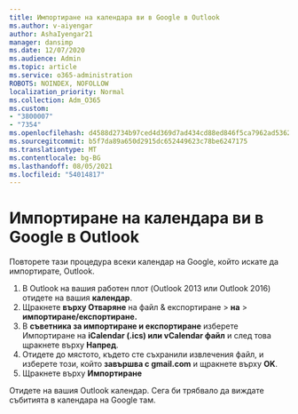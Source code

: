 ```yaml
---
title: Импортиране на календара ви в Google в Outlook
ms.author: v-aiyengar
author: AshaIyengar21
manager: dansimp
ms.date: 12/07/2020
ms.audience: Admin
ms.topic: article
ms.service: o365-administration
ROBOTS: NOINDEX, NOFOLLOW
localization_priority: Normal
ms.collection: Adm_O365
ms.custom:
- "3800007"
- "7354"
ms.openlocfilehash: d4588d2734b97ced4d369d7ad434cd88ed846f5ca7962ad5362301fea7c54114
ms.sourcegitcommit: b5f7da89a650d2915dc652449623c78be6247175
ms.translationtype: MT
ms.contentlocale: bg-BG
ms.lasthandoff: 08/05/2021
ms.locfileid: "54014817"
---
```

# <a name="import-your-google-calendar-to-outlook"></a>Импортиране на календара ви в Google в Outlook

Повторете тази процедура всеки календар на Google, който искате да импортирате, Outlook.

1. В Outlook на вашия работен плот (Outlook 2013 или Outlook 2016) отидете на вашия **календар**.
1. Щракнете **върху Отваряне** на файл & експортиране  >  **на**  >  **импортиране/експортиране.**
1. В **съветника за импортиране и експортиране** изберете Импортиране на **iCalendar (.ics) или vCalendar файл** и след това щракнете върху **Напред**.
1. Отидете до мястото, където сте съхранили извлечения файл, и изберете този, който **завършва с gmail.com** и щракнете върху **OK**.
1. Щракнете върху **Импортиране**

Отидете на вашия Outlook календар. Сега би трябвало да виждате събитията в календара на Google там.

